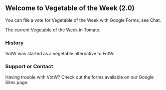 ## Welcome to Vegetable of the Week (2.0)

You can file a vote for Vegetable of the Week with Google Forms, see Chat.

The current Vegetable of the Week in Tomato.


### History

VotW was started as a vegetable alternative to FotW.

### Support or Contact

Having trouble with VotW? Check out the forms available on our Google Sites page.
